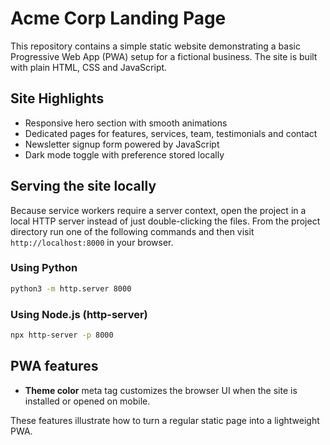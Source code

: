 # Acme Corp Landing Page

This repository contains a simple static website demonstrating a basic Progressive Web App (PWA) setup for a fictional business. The site is built with plain HTML, CSS and JavaScript.

## Site Highlights

- Responsive hero section with smooth animations
- Dedicated pages for features, services, team, testimonials and contact
- Newsletter signup form powered by JavaScript
- Dark mode toggle with preference stored locally

## Serving the site locally

Because service workers require a server context, open the project in a local HTTP server instead of just double-clicking the files. From the project directory run one of the following commands and then visit `http://localhost:8000` in your browser.

### Using Python
```sh
python3 -m http.server 8000
```

### Using Node.js (http-server)
```sh
npx http-server -p 8000
```

## PWA features


- **Theme color** meta tag customizes the browser UI when the site is installed or opened on mobile.

These features illustrate how to turn a regular static page into a lightweight PWA.
